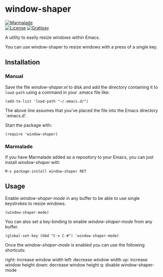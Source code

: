 # window-shaper

[![Marmalade](https://img.shields.io/badge/marmalade-available-8A2A8B.svg)](https://marmalade-repo.org/packages/window-shaper)  
[![License](https://img.shields.io/badge/LICENSE-GPL%20v3.0-blue.svg)](https://www.gnu.org/licenses/gpl.html)
[![Gratipay](http://img.shields.io/gratipay/myTerminal.svg)](https://gratipay.com/myTerminal)

A utility to easily resize windows within Emacs.

You can use window-shaper to resize windows with a press of a single key.

## Installation

### Manual

Save the file *window-shaper.el* to disk and add the directory containing it to `load-path` using a command in your *.emacs* file like:

    (add-to-list 'load-path "~/.emacs.d/")

The above line assumes that you've placed the file into the Emacs directory '.emacs.d'.

Start the package with:

    (require 'window-shaper)

### Marmalade

If you have Marmalade added as a repository to your Emacs, you can just install *window-shaper* with

    M-x package-install window-shaper RET

## Usage

Enable *window-shaper-mode* in any buffer to be able to use single keystrokes
to resize windows.

    (window-shaper-mode)

You can also set a key-binding to enable *window-shaper-mode* from any
buffer.

    (global-set-key (kbd "C-x C-#") 'window-shaper-mode)

Once the *window-shaper-mode* is enabled you can use the following shortcuts:

right: increase window width
left: decrease window width
up: increase window height
down: decrease window height
q: disable window-shaper-mode
